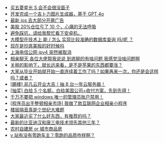 + [买五菱星光 S 会不会很没面子](https://www.v2ex.com/t/1124229)
+ [开发完成一个吉卜力图片生成器，基于 GPT 4o](https://www.v2ex.com/t/1124154)
+ [最新 ios 去大部分开屏广告](https://www.v2ex.com/t/1124220)
+ [美股 20%仓位亏了 10 个，心痛的无法呼吸](https://www.v2ex.com/t/1124192)
+ [避免踩坑，请给我帮忙看下安卓机。](https://www.v2ex.com/t/1124188)
+ [大模型在技术上 能 / 怎么 实现比较准确的数据库查询 吗/呢 ？](https://www.v2ex.com/t/1124121)
+ [现在是抄底美股的好时候吗](https://www.v2ex.com/t/1124146)
+ [上海电信公网 ipv4 突然被取消](https://www.v2ex.com/t/1124170)
+ [相亲聊天 各位大佬帮我说说 到底聊的有啥问题 我感觉没啥问题啊](https://www.v2ex.com/t/1124356)
+ [关税的影响下，就长远来看，是不是苹果的东西都要涨？](https://www.v2ex.com/t/1124172)
+ [大家从毕业开始就开始一直连续着工作了吗？如果再来一次，你还是会这样吗？或者？](https://www.v2ex.com/t/1124285)
+ [[踢楼] 非凡云开业大吉！抽 8 台一年云服务器！](https://www.v2ex.com/t/1124374)
+ [[抽奖] 白给 5 个名额，白给美国公司+收付方案，先到先得！](https://www.v2ex.com/t/1124288)
+ [千万不要把 windows 唯一的管理员账户禁用！](https://www.v2ex.com/t/1124358)
+ [[程序员出手整顿相亲市场] 我做了款互联网企业相亲小程序](https://www.v2ex.com/t/1124219)
+ [楼层隔音真是个世纪大难题](https://www.v2ex.com/t/1124222)
+ [大家最近买了什么好东西，有推荐的吗？](https://www.v2ex.com/t/1124376)
+ [最新的比亚迪汉和唐三电技术领先其他三年？](https://www.v2ex.com/t/1124357)
+ [农村自建房 or 城市商品房](https://www.v2ex.com/t/1124425)
+ [v 站有没有零跑车主？零跑的品质咋样啊？](https://www.v2ex.com/t/1124352)
